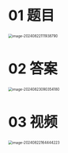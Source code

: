 # 01 题目

<img src="https://cvp.oss-cn-shanghai.aliyuncs.com/202408221119935.png" alt="image-20240822111938790" style="zoom:50%;" />



# 02 答案

<img src="https://cvp.oss-cn-shanghai.aliyuncs.com/202408230903640.png" alt="image-20240823090354180" style="zoom:50%;" />



# 03 视频

<img src="https://cvp.oss-cn-shanghai.aliyuncs.com/202408221644596.png" alt="image-20240822164444223" style="zoom:50%;" />